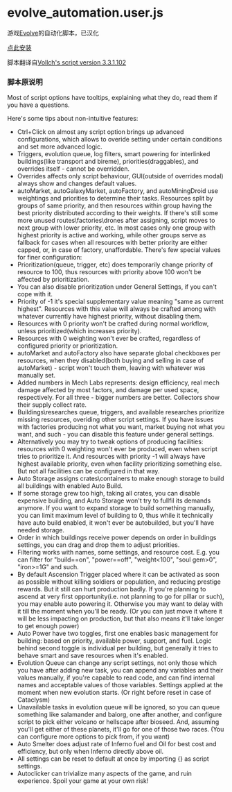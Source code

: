 # evolve_automation.user.js

游戏[Evolve](https://pmotschmann.github.io/Evolve/)的自动化脚本，已汉化

[点此安装](https://github.com/linxiwind/evolve_automation.user.js/raw/main/evolve_automation.user.js)

脚本翻译自[Vollch's script version 3.3.1.102](https://gist.github.com/Vollch/b1a5eec305558a48b7f4575d317d7dd1)

### 脚本原说明

Most of script options have tooltips, explaining what they do, read them if you have a questions.

 Here's some tips about non-intuitive features:

- Ctrl+Click on almost any script option brings up advanced configurations, which allows to overide setting under certain conditions and set more advanced logic.
- Triggers, evolution queue, log filters, smart powering for interlinked buildings(like transport and bireme), priorities(draggables), and overrides itself - cannot be overridden.
- Overrides affects only script behaviour, GUI(outside of overrides modal) always show and changes default values.
- autoMarket, autoGalaxyMarket, autoFactory, and autoMiningDroid use weightings and priorities to determine their tasks. Resources split by groups of same priority, and then resources within group having the best priority distributed according to their weights. If there's still some more unused routes\factories\drones after assigning, script moves to next group with lower priority, etc. In most cases only one group with highest priority is active and working, while other groups serve as fallback for cases when all resources with better priority are either capped, or, in case of factory, unaffordable. There's few special values for finer configuration:
- Prioritization(queue, trigger, etc) does temporarily change priority of resource to 100, thus resources with priority above 100 won't be affected by prioritization.
- You can also disable prioritization under General Settings, if you can't cope with it.
- Priority of -1 it's special supplementary value meaning "same as current highest". Resources with this value will always be crafted among with whatever currently have  highest priority, without disabling them.
- Resources with 0 priority won't be crafted during normal workflow, unless prioritized(which increases priority).
- Resources with 0 weighting won't ever be crafted, regardless of configured priority or prioritization.
- autoMarket and autoFactory also have separate global checkboxes per resources, when they disabled(both buying and selling in case of autoMarket) - script won't touch them, leaving with whatever was manually set.
- Added numbers in Mech Labs represents: design efficiency, real mech damage affected by most factors, and damage per used space, respectively. For all three - bigger numbers are better. Collectors show their supply collect rate.
- Buildings\researches queue, triggers, and available researches prioritize missing resources, overiding other script settings. If you have issues with factories producing not what you want, market buying not what you want, and such - you can disable this feature under general settings.
- Alternatively you may try to tweak options of producing facilities: resources with 0 weighting won't ever be produced, even when script tries to prioritize it. And resources with priority -1 will always have highest available priority, even when facility prioritizing something else. But not all facilities can be configured in that way.
- Auto Storage assigns crates\containers to make enough storage to build all buildings with enabled Auto Build.
- If some storage grew too high, taking all crates, you can disable expensive building, and Auto Storage won't try to fullfil its demands anymore. If you want to expand storage to build something manually, you can limit maximum level of building to 0, thus while it technically have auto build enabled, it won't ever be autobuilded, but you'll have needed storage.
- Order in which buildings receive power depends on order in buildings settings, you can drag and drop them to adjust priorities.
- Filtering works with names, some settings, and resource cost. E.g. you can filter for "build==on", "power==off", "weight<100", "soul gem>0", "iron>=1G" and such.
- By default Ascension Trigger placed where it can be activated as soon as possible without killing soldiers or population, and reducing prestige rewards. But it still can hurt production badly. If you're planning to ascend at very first opportunity(i.e. not planning to go for pillar or such), you may enable auto powering it. Otherwise you may want to delay with it till the moment when you'll be ready. (Or you can just move it where it will be less impacting on production, but that also means it'll take longer to get enough power)
- Auto Power have two toggles, first one enables basic management for building: based on priority, available power, support, and fuel. Logic behind second toggle is individual per building, but generally it tries to behave smart and save resources when it's enabled.
- Evolution Queue can change any script settings, not only those which you have after adding new task, you can append any variables and their values manually, if you're capable to read code, and can find internal names and acceptable values of those variables. Settings applied at the moment when new evolution starts. (Or right before reset in case of Cataclysm)
- Unavailable tasks in evolution queue will be ignored, so you can queue something like salamander and balorg, one after another, and configure script to pick either volcano or hellscape after bioseed. And, assuming you'll get either of these planets, it'll go for one of those two races. (You can configure more options to pick from, if you want)
- Auto Smelter does adjust rate of Inferno fuel and Oil for best cost and efficiency, but only when Inferno directly above oil.
- All settings can be reset to default at once by importing {} as script settings.
- Autoclicker can trivialize many aspects of the game, and ruin experience. Spoil your game at your own risk!
